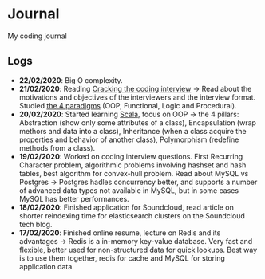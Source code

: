 # Journal

My coding journal

## Logs

- **22/02/2020**: Big O complexity.
- **21/02/2020**: Reading [Cracking the coding interview](https://github.com/alxerg/Books-1/blob/master/Cracking%20the%20Coding%20Interview%2C%206th%20Edition%20189%20Programming%20Questions%20and%20Solutions.pdf) -> Read about the motivations and objectives of the interviewers and the interview format. Studied [the 4 paradigms](https://www.youtube.com/watch?v=cgVVZMfLjEI) (OOP, Functional, Logic and Procedural).
- **20/02/2020**: Started learning [Scala](https://www.scala-exercises.org/), focus on OOP -> the 4 pillars: Abstraction (show only some attributes of a class), Encapsulation (wrap methors and data into a class), Inheritance (when a class acquire the properties and behavior of another class), Polymorphism (redefine methods from a class).
- **19/02/2020**: Worked on coding interview questions. First Recurring Character problem, algorithmic problems involving hashset and hash tables, best algorithm for convex-hull problem. Read about MySQL vs Postgres -> Postgres hadles concurrency better, and supports a number of advanced data types not available in MySQL, but in some cases MySQL has better performances.
- **18/02/2020**: Finished application for Soundcloud, read article on shorter reindexing time for elasticsearch clusters on the Soundcloud tech blog.
- **17/02/2020**: Finished online resume, lecture on Redis and its advantages -> Redis is a in-memory key-value database. Very fast and flexible, better used for non-structured data for quick lookups. Best way is to use them together, redis for cache and MySQL for storing application data.

